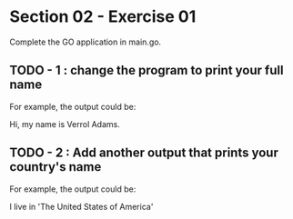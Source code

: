 # Section 02 - Exercise 01

Complete the GO application in main.go.

## TODO - 1 : change the program to print your full name

For example, the output could be:

Hi, my name is Verrol Adams.

## TODO - 2 : Add another output that prints your country's name

For example, the output could be:

I live in 'The United States of America'
